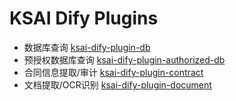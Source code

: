# KSAI Dify Plugins 

* 数据库查询 [ksai-dify-plugin-db](https://github.com/kernelstudio/ksai-dify-plugin-db)
* 预授权数据库查询 [ksai-dify-plugin-authorized-db](https://github.com/kernelstudio/ksai-dify-plugin-authorized-db)
* 合同信息提取/审计 [ksai-dify-plugin-contract](https://github.com/kernelstudio/ksai-dify-plugin-contract)
* 文档提取/OCR识别 [ksai-dify-plugin-document](https://github.com/kernelstudio/ksai-dify-plugin-document)